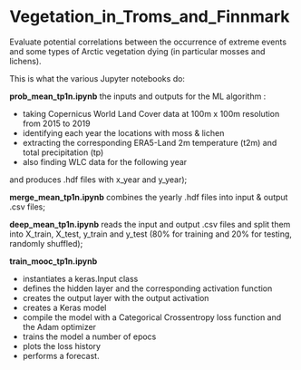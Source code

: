 # Vegetation_in_Troms_and_Finnmark
Evaluate potential correlations between the occurrence of extreme events and some types of Arctic vegetation dying (in particular mosses and lichens).

This is what the various Jupyter notebooks do:

**prob_mean_tp1n.ipynb** the inputs and outputs for the ML algorithm :
 * taking Copernicus World Land Cover data at 100m x 100m resolution from 2015 to 2019
 * identifying each year the locations with moss & lichen
 * extracting the corresponding ERA5-Land 2m temperature (t2m) and total precipitation (tp)
 * also finding WLC data for the following year

and produces .hdf files with x_year and y_year);

**merge_mean_tp1n.ipynb** combines the yearly .hdf files into input & output .csv files;

**deep_mean_tp1n.ipynb** reads the input and output .csv files and split them into X_train, X_test, y_train and y_test (80% for training and 20% for testing, randomly shuffled);

**train_mooc_tp1n.ipynb**  
 * instantiates a keras.Input class
 * defines the hidden layer and the corresponding activation function
 * creates the output layer with the output activation
 * creates a Keras model
 * compile the model with a Categorical Crossentropy loss function and the Adam optimizer
 * trains the model a number of epocs
 * plots the loss history
 * performs a forecast.

